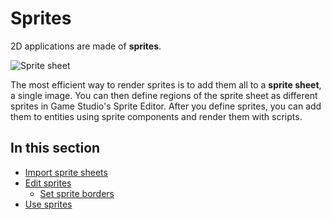 # Sprites

2D applications are made of **sprites**.

![Sprite sheet](media/SpriteEntity.png)

The most efficient way to render sprites is to add them all to a **sprite sheet**, a single image. You can then define regions of the sprite sheet as different sprites in Game Studio's Sprite Editor. After you define sprites, you can add them to entities using sprite components and render them with scripts.

## In this section

* [Import sprite sheets](import-sprite-sheets.md)
* [Edit sprites](edit-sprites.md)
   * [Set sprite borders](set-sprite-borders.md)
* [Use sprites](use-sprites.md)